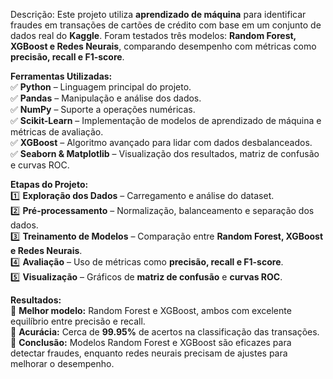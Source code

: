 Descrição:
Este projeto utiliza **aprendizado de máquina** para identificar fraudes em transações de cartões de crédito com base em um conjunto de dados real do **Kaggle**. Foram testados três modelos: **Random Forest, XGBoost e Redes Neurais**, comparando desempenho com métricas como **precisão, recall e F1-score**.

**Ferramentas Utilizadas:**  
✅ **Python** – Linguagem principal do projeto.  
✅ **Pandas** – Manipulação e análise dos dados.  
✅ **NumPy** – Suporte a operações numéricas.  
✅ **Scikit-Learn** – Implementação de modelos de aprendizado de máquina e métricas de avaliação.  
✅ **XGBoost** – Algoritmo avançado para lidar com dados desbalanceados.  
✅ **Seaborn & Matplotlib** – Visualização dos resultados, matriz de confusão e curvas ROC.  

**Etapas do Projeto:**  
1️⃣ **Exploração dos Dados** – Carregamento e análise do dataset.  
2️⃣ **Pré-processamento** – Normalização, balanceamento e separação dos dados.  
3️⃣ **Treinamento de Modelos** – Comparação entre **Random Forest, XGBoost e Redes Neurais**.  
4️⃣ **Avaliação** – Uso de métricas como **precisão, recall e F1-score**.  
5️⃣ **Visualização** – Gráficos de **matriz de confusão** e **curvas ROC**.  

**Resultados:**  
🔹 **Melhor modelo:** Random Forest e XGBoost, ambos com excelente equilíbrio entre precisão e recall.  
🔹 **Acurácia:** Cerca de **99.95%** de acertos na classificação das transações.  
🔹 **Conclusão:** Modelos Random Forest e XGBoost são eficazes para detectar fraudes, enquanto redes neurais precisam de ajustes para melhorar o desempenho.
